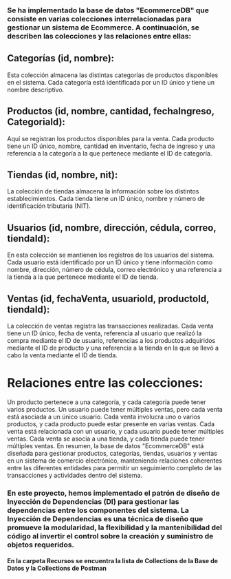 ### Se ha implementado la base de datos "EcommerceDB"  que consiste en varias colecciones interrelacionadas para gestionar un sistema de Ecommerce. A continuación, se describen las colecciones y las relaciones entre ellas:

## Categorías (id, nombre): 
Esta colección almacena las distintas categorías de productos disponibles en el sistema. Cada categoría está identificada por un ID único y tiene un nombre descriptivo.

## Productos (id, nombre, cantidad, fechaIngreso, CategoriaId): 
Aquí se registran los productos disponibles para la venta. Cada producto tiene un ID único, nombre, cantidad en inventario, fecha de ingreso y una referencia a la categoría a la que pertenece mediante el ID de categoría.

## Tiendas (id, nombre, nit): 
La colección de tiendas almacena la información sobre los distintos establecimientos. Cada tienda tiene un ID único, nombre y número de identificación tributaria (NIT).

## Usuarios (id, nombre, dirección, cédula, correo, tiendaId): 
En esta colección se mantienen los registros de los usuarios del sistema. Cada usuario está identificado por un ID único y tiene información como nombre, dirección, número de cédula, correo electrónico y una referencia a la tienda a la que pertenece mediante el ID de tienda.

## Ventas (id, fechaVenta, usuarioId, productoId, tiendaId): 
La colección de ventas registra las transacciones realizadas. Cada venta tiene un ID único, fecha de venta, referencia al usuario que realizó la compra mediante el ID de usuario, referencias a los productos adquiridos mediante el ID de producto y una referencia a la tienda en la que se llevó a cabo la venta mediante el ID de tienda.

# Relaciones entre las colecciones:

Un producto pertenece a una categoría, y cada categoría puede tener varios productos.
Un usuario puede tener múltiples ventas, pero cada venta está asociada a un único usuario.
Cada venta involucra uno o varios productos, y cada producto puede estar presente en varias ventas.
Cada venta está relacionada con un usuario, y cada usuario puede tener múltiples ventas.
Cada venta se asocia a una tienda, y cada tienda puede tener múltiples ventas.
En resumen, la base de datos "EcommerceDB" está diseñada para gestionar productos, categorías, tiendas, usuarios y ventas en un sistema de comercio electrónico, manteniendo relaciones coherentes entre las diferentes entidades para permitir un seguimiento completo de las transacciones y actividades dentro del sistema.


### En este proyecto, hemos implementado el patrón de diseño de Inyección de Dependencias (DI) para gestionar las dependencias entre los componentes del sistema. La Inyección de Dependencias es una técnica de diseño que promueve la modularidad, la flexibilidad y la mantenibilidad del código al invertir el control sobre la creación y suministro de objetos requeridos.


#### En la carpeta Recursos se encuentra la lista de Collections de la Base de Datos y la Collections de Postman
